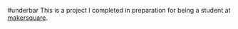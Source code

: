 #underbar
This is a project I completed in preparation for being a student at [makersquare](http://makersquare.com).
